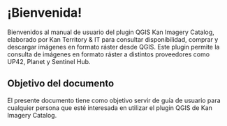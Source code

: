 # ¡Bienvenida!
Bienvenidos al manual de usuario del plugin QGIS Kan Imagery Catalog, elaborado por Kan Territory & IT para consultar disponibilidad, comprar y descargar imágenes en formato ráster desde QGIS. Este plugin permite la consulta de imágenes en formato ráster a distintos proveedores como UP42, Planet y Sentinel Hub.

## Objetivo del documento
El presente documento tiene como objetivo servir de guía de usuario para cualquier persona que esté interesada en utilizar el plugin QGIS de Kan Imagery Catalog.